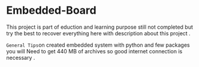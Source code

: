 # Embedded-Board

This project is part of eduction and learning purpose still not completed but try the best to 
recover everything here with description about this project .

```General Tips```on created embedded system with python and few packages
you will Need to get 440 MB of archives so good internet connection is necessary .

